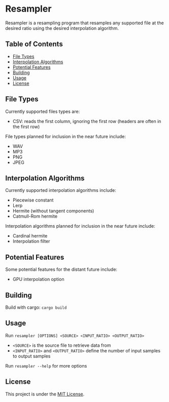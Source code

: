 # Resampler
Resampler is a resampling program that resamples any supported file at the desired ratio using the desired interpolation algorithm.

## Table of Contents
- [File Types](#file-types)
- [Interpolation Algorithms](#interpolation-algorithms)
- [Potential Features](#potential-features)
- [Building](#building)
- [Usage](#usage)
- [License](#license)

## File Types
Currently supported files types are:
- CSV: reads the first column, ignoring the first row (headers are often in the first row)

File types planned for inclusion in the near future include:
- WAV
- MP3
- PNG
- JPEG

## Interpolation Algorithms
Currently supported interpolation algorithms include:
- Piecewise constant
- Lerp
- Hermite (without tangent components)
- Catmull-Rom hermite

Interpolation algorithms planned for inclusion in the near future include:
- Cardinal hermite
- Interpolation filter

## Potential Features
Some potential features for the distant future include:
- GPU interpolation option

## Building
Build with cargo: ```cargo build```

## Usage
Run ```resampler [OPTIONS] <SOURCE> <INPUT_RATIO> <OUTPUT_RATIO>```
- ```<SOURCE>``` is the source file to retrieve data from
- ```<INPUT_RATIO>``` and ```<OUTPUT_RATIO>``` define the number of input samples to output samples

Run ```resampler --help``` for more options

## License
This project is under the [MIT License](LICENSE).
